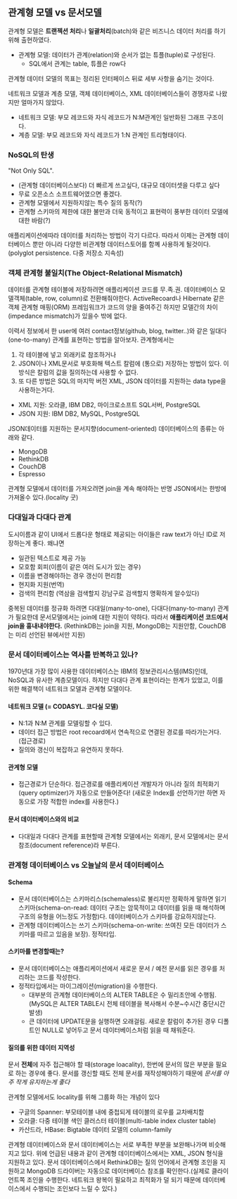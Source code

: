 ## 관계형 모델 vs 문서모델

관계형 모델은 **트랜젝션 처리**나 **일괄처리**(batch)와 같은 비즈니스 데이터 처리를 하기 위해 출현하였다.

- 관계형 모델: 데이터가 관계(relation)와 순서가 없는 튜플(tuple)로 구성된다.
  - SQL에서 관계는 table, 튜플은 row다

관계형 데이터 모델의 목표는 정리된 인터페이스 뒤로 세부 사항을 숨기는 것이다.

네트워크 모델과 계층 모델, 객체 데이터베이스, XML 데이터베이스들이 경쟁자로 나왔지만 얼마가지 않았다.

- 네트워크 모델: 부모 레코드와 자식 레코드가 N:M관계인 일반화된 그래프 구조이다.
- 계층 모델: 부모 레코드와 자식 레코드가 1:N 관계인 트리형태이다.

### NoSQL의 탄생

"Not Only SQL".

- (관계형 데이터베이스보다) 더 빠르게 쓰고싶다, 대규모 데이터셋을 다루고 싶다
- 무료 오픈소스 소프트웨어였으면 좋겠다.
- 관계형 모델에서 지원하지않는 특수 질의 동작(?)
- 관계형 스키마의 제한에 대한 불만과 더욱 동적이고 표현력이 풍부한 데이터 모델에 대한 바람(?)

애플리케이션에따라 데이터를 처리하는 방법이 각기 다르다. 따라서 이제는 관계형 데이터베이스 뿐만 아니라 다양한 비관계형 데이터스토어를 함꼐 사용하게 될것이다. (polyglot persistence. 다중 저장소 지속성)

### 객체 관계형 불일치(The Object-Relational Mismatch)

데이터를 관계형 테이블에 저장하려면 애플리케이션 코드를 무.족.권. 데이터베이스 모델객체(table, row, column)로 전환해줘야한다.
ActiveRecoard나 Hibernate 같은 객체 관계형 매핑(ORM) 프레임워크가 코드의 양을 줄여주긴 하지만 모델간의 차이(impedance mismatch)가 있을수 밖에 없다.

이력서 정보에서 한 user에 여러 contact정보(github, blog, twitter..)와 같은 일대다(one-to-many) 관계를 표현하는 방법을 알아보자.
관계형에서는

1. 각 테이블에 넣고 외래키로 참조하거나
2. JSON이나 XML문서로 부호화해 텍스트 칼럼에 (통으로) 저장하는 방법이 있다. 이 방식은 칼럼의 값을 질의하는데 사용할 수 없다.
3. 또 다른 방법은 SQL의 마지막 버전 XML, JSON 데이터를 지원하는 data type을 사용하는거다.

- XML 지원: 오라클, IBM DB2, 마이크로소프트 SQL서버, PostgreSQL
- JSON 지원: IBM DB2, MySQL, PostgreSQL

JSON데이터를 지원하는 문서지향(document-oriented) 데이터베이스의 종류는 아래와 같다.

- MongoDB
- RethinkDB
- CouchDB
- Espresso

관계형 모델에서 데이터를 가져오려면 join을 계속 해야하는 반명 JSON에서는 한방에 가져올수 있다.(locality 굿)

### 다대일과 다대다 관계

도시이름과 같이 UI에서 드롭다운 형태로 제공되는 아이들은 raw text가 아닌 ID로 저장하는게 좋다. 왜냐면

- 일관된 텍스트로 제공 가능
- 모호함 회피(이름이 같은 여러 도시가 있는 경우)
- 이름을 변경해야하는 경우 갱신이 편리함
- 현지화 지원(번역)
- 검색의 편리함 (역삼을 검색할지 강남구로 검색할지 명확하게 알수있다)

중복된 데이터를 정규화 하려면 다대일(many-to-one), 다대다(many-to-many) 관계가 필요한데 문서모델에서는 join에 대한 지원이 약하다. 따라서 **애플리케이션 코드에서 join을 흉내내야한다.**
(RethinkDB는 join을 지원, MongoDB는 지원안함, CouchDB는 미리 선언된 뷰에서만 지원)

### 문서 데이터베이스는 역사를 반복하고 있나?

1970년대 가장 많이 사용한 데이터베이스는 IBM의 정보관리시스템(IMS)인데, NoSQL과 유사한 계층모델이다. 하지만 다대다 관계 표현이라는 한계가 있었고, 이를 위한 해결책이 네트워크 모델과 관계형 모델이다.

#### 네트워크 모델 (= CODASYL. 코다실 모델)

- N:1과 N:M 관계를 모델링할 수 있다.
- 데이터 접근 방법은 root recoard에서 연속적으로 연결된 경로를 따라가는거다. (접근경로)
- 질의와 갱신이 복잡하고 유연하지 못하다.

#### 관계형 모델

- 접근경로가 단순하다. 접근경로를 애플리케이션 개발자가 아니라 질의 최적화기(query optimizer)가 자동으로 만들어준다! (새로운 Index를 선언하기만 하면 자동으로 가장 적합한 index를 사용한다.)

#### 문서 데이터베이스와의 비교

- 다대일과 다대다 관계를 표현할때 관계형 모델에서는 외래키, 문서 모델에서는 문서참조(document reference)라 부른다.

### 관계형 데이터베이스 vs 오늘날의 문서 데이터베이스

#### Schema

- 문서 데이터베이스는 스키마리스(schemaless)로 불리지만 정확하게 말하면 읽기 스키마(schema-on-read: 데이터 구조는 암묵적이고 데이터를 읽을 때 해석하며 구조의 유형을 어느정도 가정함)다. 데이터베이스가 스키마를 강요하지않는다.
- 관계형 데이터베이스는 쓰기 스키마(schema-on-write: 쓰여진 모든 데이터가 스키마를 따르고 있음을 보장). 정적타입.

#### 스키마를 변경할때는?

- 문서 데이터베이스는 애플리케이션에서 새로운 문서 / 예전 문서를 읽은 경우를 처리하는 코드를 작성한다.
- 정적타입에서는 마이그레이션(migration)을 수행한다.
  - 대부분의 관계형 데이터베이스의 ALTER TABLE은 수 밀리초안에 수행됨. (MySQL은 ALTER TABLE시 전체 테이블을 복사해서 수분~수시간 중단시간 발생)
  - 큰 데이터에 UPDATE문을 실행하면 오래걸림. 새로운 칼럼이 추가된 경우 디폴트인 NULL로 넣어두고 문서 데이터베이스처럼 읽을 때 채워준다.

#### 질의를 위한 데이터 지역성

문서 **전체**에 자주 접근해야 할 때(storage loacality), 한번에 문서의 많은 부분을 필요로 하는 경우에 좋다.
문서를 갱신할 때도 전체 문서를 재작성해야하기 때문에 _문서를 아주 작게 유지하는게 좋다_

관계형 모델에서도 locality를 위해 그룹화 하는 개념이 있다

- 구글의 Spanner: 부모테이블 내에 중첩되게 테이블의 로우를 교차배치함
- 오라클: 다중 테이블 색인 클러스터 테이블(multi-table index cluster table)
- 카산드라, HBase: Bigtable 데이터 모델의 column-family


관계형 데이터베이스와 문서 데이터베이스는 서로 부족한 부분을 보완해나가며 비슷해지고 있다.
위에 언급된 내용과 같이 관계형 데이터베이스에서는 XML, JSON 형식을 지원하고 있다. 문서 데이터베이스에서 RethinkDB는 질의 언어에서 관계형 조인을 지원하고 MongoDB 드라이버는 자동으로 데이터베이스 참조를 확인한다.(실제로 클라이언트쪽 조인을 수행한다. 네트워크 왕복이 필요하고 최적화가 덜 되기 때문에 데이터베이스에서 수행되는 조인보다 느릴 수 있다.)